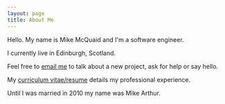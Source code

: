 ```yaml
---
layout: page
title: About Me
---
```

Hello. My name is Mike McQuaid and I'm a software engineer.  

I currently live in Edinburgh, Scotland.  

Feel free to [email me](mailto:mike@mikemcquaid.com) to talk about a new project, ask for help or say hello.  

My [curriculum vitae/resume](/cv/) details my professional experience.

Until I was married in 2010 my name was Mike Arthur.
